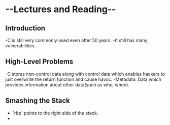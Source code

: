 # --Lectures and Reading--
## Introduction
  -C is still very commonly used even after 50 years.
  -It still has many vulnerabilities.

## High-Level Problems
  -C stores non-control data along with control data which enables hackers to just overwrite the return function and cause havoc.
  -Metadata: Data which provides information about other data(such as who, when).

## Smashing the Stack
  - 'rbp' points to the right side of the stack.
  - 
